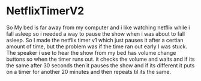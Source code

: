 # NetflixTimerV2

So My bed is far away from my computer and i like watching netflix while i fall asleep so i needed a way to pause the show when i was about to fall asleep. 
So I made the netflix timer v1 which just pauses it after a certian amount of time, but the problem was if the time ran out early I was stuck.
The speaker i use to hear the show from my bed has volume change buttons so when the timer runs out. it checks the volume and waits and if its the same after 30 seconds
then it pauses the show and if its different it puts on a timer for another 20 minutes and then repeats til its the same.
